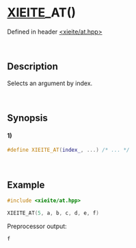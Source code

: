 # [XIEITE](../../macros.md)\_AT\(\)
Defined in header [<xieite/at.hpp>](../../../include/xieite/at.hpp)

&nbsp;

## Description
Selects an argument by index.

&nbsp;

## Synopsis
#### 1)
```cpp
#define XIEITE_AT(index_, ...) /* ... */
```

&nbsp;

## Example
```cpp
#include <xieite/at.hpp>

XIEITE_AT(5, a, b, c, d, e, f)
```
Preprocessor output:
```
f
```
